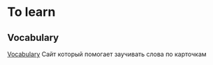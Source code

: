 # To learn

## Vocabulary 

[Vocabulary](https://www.vocabulary.com/) Сайт который помогает заучивать слова по карточкам
